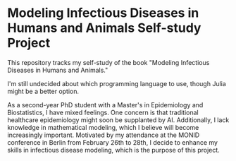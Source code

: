 # Modeling Infectious Diseases in Humans and Animals Self-study Project
This repository tracks my self-study of the book "Modeling Infectious Diseases in Humans and Animals." 

I'm still undecided about which programming language to use, though Julia might be a better option.

As a second-year PhD student with a Master's in Epidemiology and Biostatistics, I have mixed feelings. One concern is that traditional healthcare epidemiology might soon be supplanted by AI. Additionally, I lack knowledge in mathematical modeling, which I believe will become increasingly important. Motivated by my attendance at the MONID conference in Berlin from February 26th to 28th, I decide to enhance my skills in infectious disease modeling, which is the purpose of this project.
